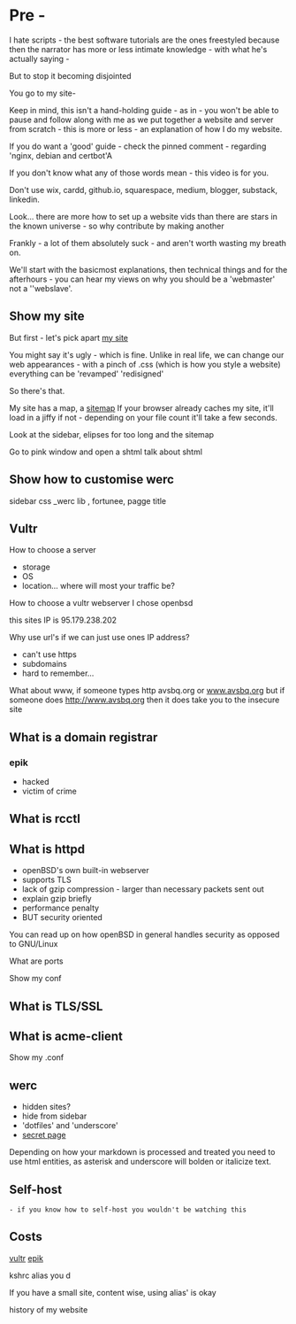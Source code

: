 # Pre -

I hate scripts - the best software tutorials are the ones freestyled because then the narrator has more or less intimate knowledge - with what he's actually saying - 

But to stop it becoming disjointed

You go to my site-

Keep in mind, this isn't a hand-holding guide - as in - you won't be able to pause and follow along with me as we put together a website and server from scratch - this is more or less - an explanation of how I do my website.

If you do want a 'good' guide - check the pinned comment - regarding 'nginx, debian and certbot'A

If you don't know what any of those words mean - this video is for you.

Don't use wix, cardd, github.io, squarespace, medium, blogger, substack, linkedin.

Look... there are more how to set up a website vids than there are stars in the known universe - so why contribute by making another

Frankly - a lot of them absolutely suck - and aren't worth wasting my breath on.

We'll start with the basicmost explanations, then technical things and for the afterhours - you can hear my views on why you should be a 'webmaster' not a ''webslave'.

## Show my site

But first - let's pick apart [my site](https://avsbq.org)

You might say it's ugly - which is fine. Unlike in real life, we can change our web appearances - with a pinch of .css (which is how you style a website) everything can be 'revamped' 'redisigned'

So there's that.

My site has a map, a [sitemap](https://avsbq.org/sitemap)
If your browser already caches my site, it'll load in a jiffy if not - depending on your file count it'll take a few seconds.

Look at the sidebar, elipses for too long and the sitemap


Go to pink window and open a shtml talk about shtml

## Show how to customise werc

sidebar
css
_werc lib , fortunee, pagge title 

## Vultr

How to choose a server
- storage
- OS
- location... where will most your traffic be?	

How to choose a vultr webserver
I chose openbsd

this sites IP is 95.179.238.202

Why use url's if we can just use ones IP address?

- can't use https
- subdomains
- hard to remember...

What about www, if someone types http avsbq.org or www.avsbq.org but if someone does http://www.avsbq.org then it does take you to the insecure site


## What is a domain registrar

### epik

- hacked
- victim of crime

## What is rcctl

## What is httpd

- openBSD's own built-in webserver
- supports TLS 
- lack of gzip compression - larger than necessary packets sent out
- explain gzip briefly
- performance penalty
- BUT security oriented

You can read up on how openBSD in general handles security as opposed to GNU/Linux

What are ports

Show my conf

## What is TLS/SSL

## What is acme-client

Show my .conf

## werc

- hidden sites?
- hide from sidebar
- 'dotfiles' and 'underscore'
- [secret page](https://avsbq.org/.me)




Depending on how your markdown is processed and treated you need to use html entities, as asterisk and underscore will bolden or italicize text.

	
## Self-host
	- if you know how to self-host you wouldn't be watching this

## Costs

[vultr](https://arc.avsbq.org/mis/per/comp/web/img/)
[epik]()

kshrc alias you d

If you have a small site, content wise, using alias' is okay

history of my website
